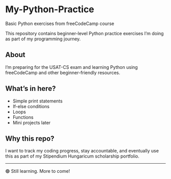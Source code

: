 # My-Python-Practice
Basic Python exercises from freeCodeCamp course

This repository contains beginner-level Python practice exercises I’m doing as part of my programming journey.

## About

I’m preparing for the USAT-CS exam and learning Python using freeCodeCamp and other beginner-friendly resources.

## What’s in here?

- Simple print statements
- If-else conditions
- Loops
- Functions
- Mini projects later

## Why this repo?

I want to track my coding progress, stay accountable, and eventually use this as part of my Stipendium Hungaricum scholarship portfolio.

---

🟢 Still learning. More to come!
